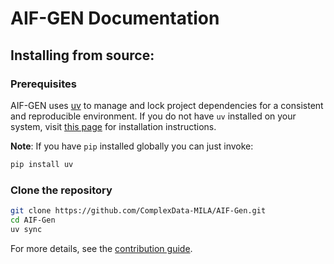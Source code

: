 # AIF-GEN Documentation

## Installing from source:

### Prerequisites

AIF-GEN uses [uv](https://docs.astral.sh/uv/) to manage and lock project dependencies for a consistent and reproducible environment.
If you do not have `uv` installed on your system, visit [this page](https://docs.astral.sh/uv/getting-started/installation/) for installation instructions.

**Note**: If you have `pip` installed globally you can just invoke:

```sh
pip install uv
```

### Clone the repository

```bash
git clone https://github.com/ComplexData-MILA/AIF-Gen.git
cd AIF-Gen
uv sync
```

For more details, see the [contribution guide](../.github/CONTRIBUTING.md).
